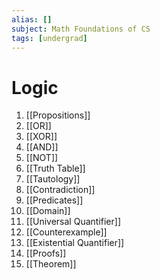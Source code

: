 ```yaml
---
alias: []
subject: Math Foundations of CS
tags: [undergrad]
---
```

# Logic

1. [[Propositions]]
2. [[OR]]
3. [[XOR]]
4. [[AND]]
5. [[NOT]]
6. [[Truth Table]]
10. [[Tautology]]
11. [[Contradiction]]
12. [[Predicates]]
13. [[Domain]]
14. [[Universal Quantifier]]
15. [[Counterexample]]
16. [[Existential Quantifier]]
17. [[Proofs]]
19. [[Theorem]]